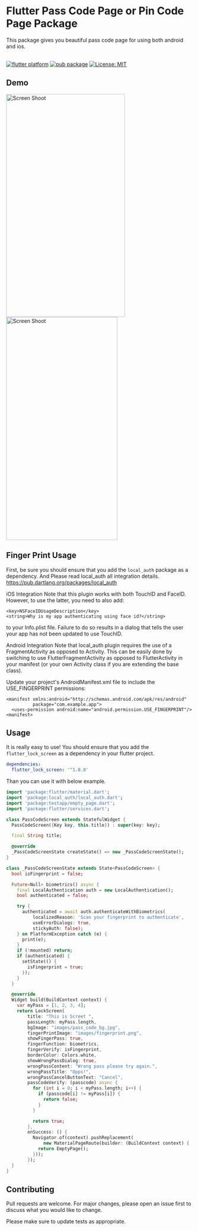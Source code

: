 # Flutter Pass Code Page or Pin Code Page Package

This package gives you beautiful pass code page for using both android and ios.
<br/><br/>

[![flutter platform](https://img.shields.io/badge/Platform-Flutter-yellow.svg)](https://flutter.io)
[![pub package](https://img.shields.io/pub/v/flutter_lock_screen.svg)](https://pub.dartlang.org/packages/flutter_lock_screen)
[![License: MIT](https://img.shields.io/badge/License-MIT-yellow.svg)](https://opensource.org/licenses/MIT)

## Demo

<img src="https://www.yasinilhan.com/passcode/howtouse.gif" width="320" height="600" title="Screen Shoot">
<img src="https://www.yasinilhan.com/passcode/1.png" width="300" height="600" title="Screen Shoot">

## Finger Print Usage
First, be sure you should ensure that you add the `local_auth` package as a dependency. And Please read local_auth all integration details.
https://pub.dartlang.org/packages/local_auth

iOS Integration
Note that this plugin works with both TouchID and FaceID. However, to use the latter, you need to also add:
```
<key>NSFaceIDUsageDescription</key>
<string>Why is my app authenticating using face id?</string>
```
to your Info.plist file. Failure to do so results in a dialog that tells the user your app has not been updated to use TouchID.

Android Integration
Note that local_auth plugin requires the use of a FragmentActivity as opposed to Activity. This can be easily done by switching to use FlutterFragmentActivity as opposed to FlutterActivity in your manifest (or your own Activity class if you are extending the base class).

Update your project's AndroidManifest.xml file to include the USE_FINGERPRINT permissions:
```
<manifest xmlns:android="http://schemas.android.com/apk/res/android"
          package="com.example.app">
  <uses-permission android:name="android.permission.USE_FINGERPRINT"/>
<manifest>
```

## Usage
It is really easy to use!
You should ensure that you add the `flutter_lock_screen` as a dependency in your flutter project.

```yaml
dependencies:
  flutter_lock_screen: '^1.0.8'
```
Than you can use it with below example.

```dart
import 'package:flutter/material.dart';
import 'package:local_auth/local_auth.dart';
import 'package:testapp/empty_page.dart';
import 'package:flutter/services.dart';

class PassCodeScreen extends StatefulWidget {
  PassCodeScreen({Key key, this.title}) : super(key: key);

  final String title;

  @override
  _PassCodeScreenState createState() => new _PassCodeScreenState();
}

class _PassCodeScreenState extends State<PassCodeScreen> {
  bool isFingerprint = false;

  Future<Null> biometrics() async {
    final LocalAuthentication auth = new LocalAuthentication();
    bool authenticated = false;

    try {
      authenticated = await auth.authenticateWithBiometrics(
          localizedReason: 'Scan your fingerprint to authenticate',
          useErrorDialogs: true,
          stickyAuth: false);
    } on PlatformException catch (e) {
      print(e);
    }
    if (!mounted) return;
    if (authenticated) {
      setState(() {
        isFingerprint = true;
      });
    }
  }

  @override
  Widget build(BuildContext context) {
    var myPass = [1, 2, 3, 4];
    return LockScreen(
        title: "This is Screet ",
        passLength: myPass.length,
        bgImage: "images/pass_code_bg.jpg",
        fingerPrintImage: "images/fingerprint.png",
        showFingerPass: true,
        fingerFunction: biometrics,
        fingerVerify: isFingerprint,
        borderColor: Colors.white,
        showWrongPassDialog: true,
        wrongPassContent: "Wrong pass please try again.",
        wrongPassTitle: "Opps!",
        wrongPassCancelButtonText: "Cancel",
        passCodeVerify: (passcode) async {
          for (int i = 0; i < myPass.length; i++) {
            if (passcode[i] != myPass[i]) {
              return false;
            }
          }

          return true;
        },
        onSuccess: () {
          Navigator.of(context).pushReplacement(
              new MaterialPageRoute(builder: (BuildContext context) {
            return EmptyPage();
          }));
        });
  }
}

```



## Contributing
Pull requests are welcome. For major changes, please open an issue first to discuss what you would like to change.

Please make sure to update tests as appropriate.
